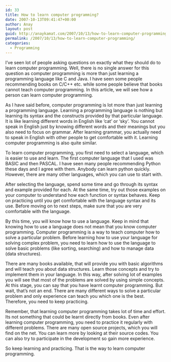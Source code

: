 ```yaml
---
id: 33
title: How to learn computer programming?
date: 2007-10-13T09:41:47+00:00
author: Anay
layout: post
guid: http://anaykamat.com/2007/10/13/how-to-learn-computer-programming/
permalink: /2007/10/13/how-to-learn-computer-programming/
categories:
  - Programming
---
```

I’ve seen lot of people asking questions on exactly what they should do to learn computer programming. Well, there is no single answer for this question as computer programming is more than just learning a programming language like C and Java. I have seen some people recommending books on C/C++ etc. while some people believe that books cannot teach computer programming. In this article, we will see how a person can learn computer programming.

As I have said before, computer programming is lot more than just learning a programming language. Learning a programming language is nothing but learning its syntax and the constructs provided by that particular language. It is like learning different words in English like ‘cat’ or ‘sky’. You cannot speak in English just by knowing different words and their meanings but you also need to focus on grammar. After learning grammar, you actually need to speak in English with other people to get comfortable with it. Learning computer programming is also quite similar.

To learn computer programming, you first need to select a language, which is easier to use and learn. The first computer language that I used was BASIC and then PASCAL. I have seen many people recommending Python these days and I agree with them. Anybody can learn python quickly. However, there are many other languages, which you can use to start with.

After selecting the language, spend some time and go through its syntax and example provided for each. At the same time, try out those examples on your computer to understand how each function or syntax behaves. Keep on practicing until you get comfortable with the language syntax and its use. Before moving on to next steps, make sure that you are very comfortable with the language.

By this time, you will know how to use a language. Keep in mind that knowing how to use a language does not mean that you know computer programming. Computer programming is a way to teach computer how to solve a particular problem. Before learning how to use your language for solving complex problem, you need to learn how to use the language to solve basic problems (like sorting, searching) and how to manage data (data structures).

There are many books available, that will provide you with basic algorithms and will teach you about data structures. Learn those concepts and try to implement them in your language. In this way, after solving lot of examples you will see that most of the problems are solved by using simple concepts. At this stage, you can say that you have learnt computer programming. But wait, that’s not an end. There are many different ways to solve a particular problem and only experience can teach you which one is the best. Therefore, you need to keep practicing.

Remember, that learning computer programming takes lot of time and effort. Its not something that could be learnt directly from books. Even after learning computer programming, you need to practice it regularly with different problems. There are many open source projects, which you will find on the net. You can learn more by looking at their source codes. You can also try to participate in the development so gain more experience.

So keep learning and practicing. That is the way to learn computer programming.